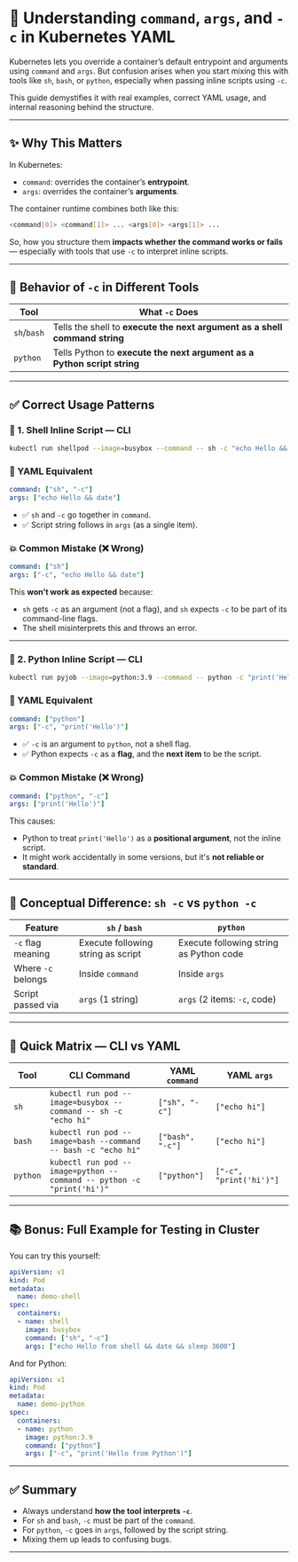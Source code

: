 # 🧠 Understanding `command`, `args`, and `-c` in Kubernetes YAML

Kubernetes lets you override a container’s default entrypoint and arguments using `command` and `args`. But confusion arises when you start mixing this with tools like `sh`, `bash`, or `python`, especially when passing inline scripts using `-c`.

This guide demystifies it with real examples, correct YAML usage, and internal reasoning behind the structure.

---

## ✨ Why This Matters

In Kubernetes:

- `command`: overrides the container’s **entrypoint**.
- `args`: overrides the container’s **arguments**.

The container runtime combines both like this:

```bash
<command[0]> <command[1]> ... <args[0]> <args[1]> ...
```

So, how you structure them **impacts whether the command works or fails** — especially with tools that use `-c` to interpret inline scripts.

---

## 🧪 Behavior of `-c` in Different Tools

| Tool     | What `-c` Does                                                             |
|----------|----------------------------------------------------------------------------|
| `sh`/`bash` | Tells the shell to **execute the next argument as a shell command string** |
| `python` | Tells Python to **execute the next argument as a Python script string**     |

---

## ✅ Correct Usage Patterns

### 🔹 1. Shell Inline Script — CLI

```bash
kubectl run shellpod --image=busybox --command -- sh -c "echo Hello && date"
```

### 📄 YAML Equivalent

```yaml
command: ["sh", "-c"]
args: ["echo Hello && date"]
```

- ✅ `sh` and `-c` go together in `command`.
- ✅ Script string follows in `args` (as a single item).

### 💥 Common Mistake (❌ Wrong)

```yaml
command: ["sh"]
args: ["-c", "echo Hello && date"]
```

This **won’t work as expected** because:
- `sh` gets `-c` as an argument (not a flag), and `sh` expects `-c` to be part of its command-line flags.
- The shell misinterprets this and throws an error.

---

### 🔹 2. Python Inline Script — CLI

```bash
kubectl run pyjob --image=python:3.9 --command -- python -c "print('Hello')"
```

### 📄 YAML Equivalent

```yaml
command: ["python"]
args: ["-c", "print('Hello')"]
```

- ✅ `-c` is an argument to `python`, not a shell flag.
- ✅ Python expects `-c` as a **flag**, and the **next item** to be the script.

### 💥 Common Mistake (❌ Wrong)

```yaml
command: ["python", "-c"]
args: ["print('Hello')"]
```

This causes:
- Python to treat `print('Hello')` as a **positional argument**, not the inline script.
- It might work accidentally in some versions, but it's **not reliable or standard**.

---

## 🧠 Conceptual Difference: `sh -c` vs `python -c`

| Feature             | `sh` / `bash`                   | `python`                    |
|---------------------|----------------------------------|-----------------------------|
| `-c` flag meaning   | Execute following string as script | Execute following string as Python code |
| Where `-c` belongs  | Inside `command`                 | Inside `args`              |
| Script passed via   | `args` (1 string)                | `args` (2 items: `-c`, code) |

---

## 🧪 Quick Matrix — CLI vs YAML

| Tool     | CLI Command                                                                 | YAML `command`                | YAML `args`                        |
|----------|------------------------------------------------------------------------------|-------------------------------|------------------------------------|
| `sh`     | `kubectl run pod --image=busybox --command -- sh -c "echo hi"`              | `["sh", "-c"]`                | `["echo hi"]`                      |
| `bash`   | `kubectl run pod --image=bash --command -- bash -c "echo hi"`               | `["bash", "-c"]`              | `["echo hi"]`                      |
| `python` | `kubectl run pod --image=python --command -- python -c "print('hi')"`       | `["python"]`                  | `["-c", "print('hi')"]`            |

---

## 📚 Bonus: Full Example for Testing in Cluster

You can try this yourself:

```yaml
apiVersion: v1
kind: Pod
metadata:
  name: demo-shell
spec:
  containers:
  - name: shell
    image: busybox
    command: ["sh", "-c"]
    args: ["echo Hello from shell && date && sleep 3600"]
```

And for Python:

```yaml
apiVersion: v1
kind: Pod
metadata:
  name: demo-python
spec:
  containers:
  - name: python
    image: python:3.9
    command: ["python"]
    args: ["-c", "print('Hello from Python')"]
```

---

## ✅ Summary

- Always understand **how the tool interprets `-c`**.
- For `sh` and `bash`, `-c` must be part of the `command`.
- For `python`, `-c` goes in `args`, followed by the script string.
- Mixing them up leads to confusing bugs.

---

